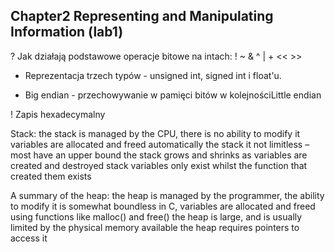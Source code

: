 ## Chapter2 Representing and Manipulating Information (lab1)

? Jak działają podstawowe operacje bitowe na intach: ! ~ & ^ | + << >>

- Reprezentacja trzech typów - unsigned int, signed int i float'u.

- Big endian - przechowywanie w pamięci bitów w kolejnościLittle endian 

! Zapis hexadecymalny

Stack:
the stack is managed by the CPU, there is no ability to modify it
variables are allocated and freed automatically
the stack it not limitless – most have an upper bound
the stack grows and shrinks as variables are created and destroyed
stack variables only exist whilst the function that created them exists


A summary of the heap:
the heap is managed by the programmer, the ability to modify it is somewhat boundless
in C, variables are allocated and freed using functions like malloc() and free()
the heap is large, and is usually limited by the physical memory available
the heap requires pointers to access it

